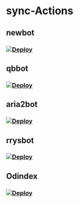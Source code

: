 # sync-Actions
## newbot
### [![Deploy](https://www.herokucdn.com/deploy/button.png)](https://dashboard.heroku.com/new?template=https://github.com/wwpry/bot-y)
## qbbot
### [![Deploy](https://www.herokucdn.com/deploy/button.png)](https://dashboard.heroku.com/new?template=https://github.com/winkxx/qbittorrent_heroku)
## aria2bot
### [![Deploy](https://www.herokucdn.com/deploy/button.png)](https://dashboard.heroku.com/new?template=https://github.com/wwpry/bot-h)
## rrysbot
### [![Deploy](https://www.herokucdn.com/deploy/button.png)](https://dashboard.heroku.com/new?template=https://github.com/wwpry/YYeTsBot)
## Odindex
### [![Deploy](https://www.herokucdn.com/deploy/button.svg)](https://dashboard.heroku.com/new?template=https://github.com/wwpry/OdIndex)
